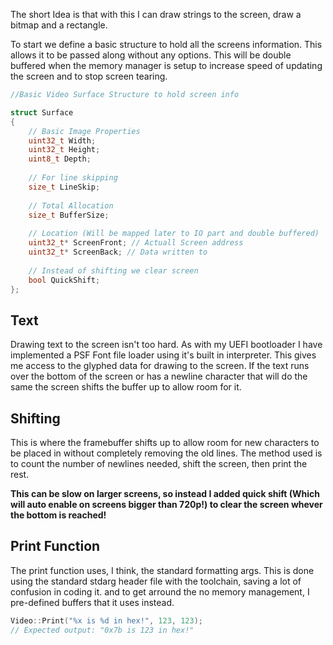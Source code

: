 The short Idea is that with this I can draw strings to the screen, draw a bitmap and a rectangle.

To start we define a basic structure to hold all the screens information. This allows it to be passed along without any options. This will be double buffered when the memory manager is setup to increase speed of updating the screen and to stop screen tearing.

```C++ TI="Simple Surface Struct"
//Basic Video Surface Structure to hold screen info

struct Surface
{  
	// Basic Image Properties
	uint32_t Width;
	uint32_t Height;
	uint8_t Depth;
	
	// For line skipping
	size_t LineSkip;
	
	// Total Allocation
	size_t BufferSize;
	
	// Location (Will be mapped later to IO part and double buffered)
	uint32_t* ScreenFront; // Actuall Screen address
	uint32_t* ScreenBack; // Data written to
	
	// Instead of shifting we clear screen
	bool QuickShift;
};
```

## Text
Drawing text to the screen isn't too hard. As with my UEFI bootloader I have implemented a PSF Font file loader using it's built in interpreter. This gives me access to the glyphed data for drawing to the screen.  If the text runs over the bottom of the screen or has a newline character that will do the same the screen shifts the buffer up to allow room for it.

## Shifting
This is where the framebuffer shifts up to allow room for new characters to be placed in without completely removing the old lines. The method used is to count the number of newlines needed, shift the screen, then print the rest.

**This can be slow on larger screens, so instead I added quick shift (Which will auto enable on screens bigger than 720p!) to clear the screen whever the bottom is reached!**

## Print Function
The print function uses, I think, the standard formatting args. This is done using the standard stdarg header file with the toolchain, saving a lot of confusion in coding it. and to get arround the no memory management, I pre-defined buffers that it uses instead.

```C++ TI="Print example"
Video::Print("%x is %d in hex!", 123, 123);
// Expected output: "0x7b is 123 in hex!"
```